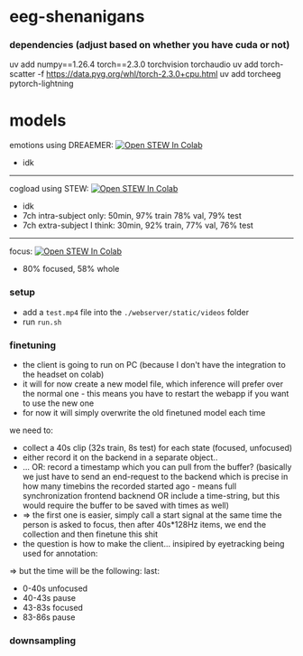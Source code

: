 # eeg-shenanigans






### dependencies (adjust based on whether you have cuda or not)
uv add numpy==1.26.4 torch==2.3.0 torchvision torchaudio
uv add torch-scatter -f https://data.pyg.org/whl/torch-2.3.0+cpu.html 
uv add torcheeg pytorch-lightning

# models
emotions using DREAEMER: [![Open STEW In Colab](https://colab.research.google.com/assets/colab-badge.svg)](https://colab.research.google.com/github/codeScourge/eeg-shenanigans/blob/main/train_dreamer.ipynb)
- idk

---

cogload using STEW: [![Open STEW In Colab](https://colab.research.google.com/assets/colab-badge.svg)](https://colab.research.google.com/github/codeScourge/eeg-shenanigans/blob/main/train_stew.ipynb)
- idk
- 7ch intra-subject only: 50min, 97% train 78% val, 79% test
- 7ch extra-subject I think: 30min, 92% train, 77% val, 76% test

---

focus: [![Open STEW In Colab](https://colab.research.google.com/assets/colab-badge.svg)](https://colab.research.google.com/github/codeScourge/eeg-shenanigans/blob/main/train_focus.ipynb)
- 80% focused, 58% whole

### setup
- add a `test.mp4` file into the `./webserver/static/videos` folder
- run `run.sh`

### finetuning
- the client is going to run on PC (because I don't have the integration to the headset on colab)
- it will for now create a new model file, which inference will prefer over the normal one - this means you have to restart the webapp if you want to use the new one
- for now it will simply overwrite the old finetuned model each time

we need to:
- collect a 40s clip (32s train, 8s test) for each state (focused, unfocused)
- either record it on the backend in a separate object..
- ... OR: record a timestamp which you can pull from the buffer? (basically we just have to send an end-request to the backend which is precise in how many timebins the recorded started ago - means full synchronization frontend backnend OR include a time-string, but this would require the buffer to be saved with times as well)
- => the first one is easier, simply call a start signal at the same time the person is asked to focus, then after 40s*128Hz items, we end the collection and then finetune this shit
- the question is how to make the client... insipired by eyetracking being used for annotation: 


=> but the time will be the following: last:
- 0-40s unfocused
- 40-43s pause
- 43-83s focused
- 83-86s pause

### downsampling
